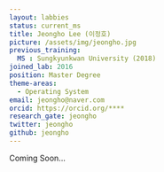 ```yaml
---
layout: labbies
status: current_ms
title: Jeongho Lee (이정호)
picture: /assets/img/jeongho.jpg
previous_training:
  MS : Sungkyunkwan University (2018)
joined_lab: 2016
position: Master Degree
theme-areas:
  - Operating System
email: jeongho@naver.com
orcid: https://orcid.org/****
research_gate: jeongho
twitter: jeongho
github: jeongho
---
```


Coming Soon...
